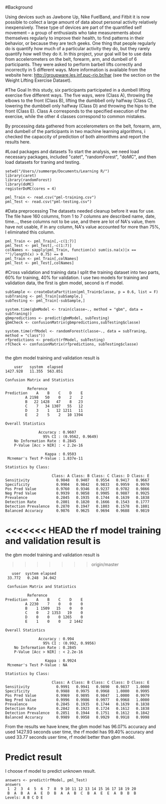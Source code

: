 #Background

Using devices such as Jawbone Up, Nike FuelBand, and Fitbit it is now possible to collect a large amount of data about personal activity relatively inexpensively. These type of devices are part of the quantified self movement – a group of enthusiasts who take measurements about themselves regularly to improve their health, to find patterns in their behavior, or because they are tech geeks. One thing that people regularly do is quantify how much of a particular activity they do, but they rarely quantify how well they do it. In this project, your goal will be to use data from accelerometers on the belt, forearm, arm, and dumbell of 6 participants. They were asked to perform barbell lifts correctly and incorrectly in 5 different ways. More information is available from the website here: http://groupware.les.inf.puc-rio.br/har (see the section on the Weight Lifting Exercise Dataset). 

#The Goal
In this study, six participants participated in a dumbell lifting exercise five different ways. The five ways, were (Class A), throwing the elbows to the front (Class B), lifting the dumbbell only halfway (Class C), lowering the dumbbell only halfway (Class D) and throwing the hips to the front (Class E). Class A corresponds to the specified execution of the exercise, while the other 4 classes correspond to common mistakes.

By processing data gathered from accelerometers on the belt, forearm, arm, and dumbell of the participants in two machine learning algorithms, i checked the capaccity of prediction of both almorithms and report the results here.

#Load packages and datasets
To start the analysis, we need load necessary packages, included "catet", "randomForest", "doMC", and then load datasets for traning and testing.

```
setwd("/Users//summerge/Documents/Learning R/")
library(caret)
library(randomForest)
library(doMC)
registerDoMC(cores = 4)

pml_Train <- read.csv("pml-training.csv")
pml_Test <- read.csv("pml-testing.csv")
```
#Data preprocessing
The datasets needed cleanup before it was for use.  The file have 160 columns,  from 1 to 7 columns are described name, date, time..., these columns not to be use, and there are lot of NA's value, them have not usable, if in any column, NA's value accounted for more than 75%, I eliminated this column.

```
pml_Train <- pml_Train[,-c(1:7)]
pml_Test <- pml_Test[,-c(1:7)]
colNames <- sapply(pml_Train, function(x) sum(is.na(x)|x == "")/length(x) > 0.75) == 0
pml_Train <- pml_Train[,colNames]
pml_Test <- pml_Test[,colNames]
```
#Cross validation and training data
I split the training dataset into two parts, 60% for training, 40% for validation. I use two models for training and validation data, the first is gbm model, second is rf model.

```
subSample <- createDataPartition(pml_Train$classe, p = 0.6, list = F)
subTraning <- pml_Train[subSample,]
subTesting <- pml_Train[-subSample,]

system.time(gbmModel <- train(classe~., method = "gbm", data = subTraning)) 
gbmpredictions <- predict(gbmModel, subTesting)
gbmCheck <- confusionMatrix(gbmpredictions,subTesting$classe)

system.time(rfModel <- randomForest(classe~., data = subTraning, method = "class"))
rfpredictions <- predict(rfModel, subTesting)
rfCheck <- confusionMatrix(rfpredictions, subTesting$classe)


```
the gbm model training and validation result is

```
    user   system  elapsed 
1427.928   11.355  563.851 

Confusion Matrix and Statistics

          Reference
Prediction    A    B    C    D    E
         A 2198   50    0    2    2
         B   22 1428   47    8   23
         C    7   34 1307   55   12
         D    3    1   12 1211   11
         E    2    5    2   10 1394

Overall Statistics
                                          
               Accuracy : 0.9607          
                 95% CI : (0.9562, 0.9649)
    No Information Rate : 0.2845          
    P-Value [Acc > NIR] : < 2.2e-16       
                                          
                  Kappa : 0.9503          
 Mcnemar's Test P-Value : 1.837e-11       

Statistics by Class:

                     Class: A Class: B Class: C Class: D Class: E
Sensitivity            0.9848   0.9407   0.9554   0.9417   0.9667
Specificity            0.9904   0.9842   0.9833   0.9959   0.9970
Pos Pred Value         0.9760   0.9346   0.9237   0.9782   0.9866
Neg Pred Value         0.9939   0.9858   0.9905   0.9887   0.9925
Prevalence             0.2845   0.1935   0.1744   0.1639   0.1838
Detection Rate         0.2801   0.1820   0.1666   0.1543   0.1777
Detection Prevalence   0.2870   0.1947   0.1803   0.1578   0.1801
Balanced Accuracy      0.9876   0.9625   0.9694   0.9688   0.9819

```
<<<<<<< HEAD
the rf model training and validation result is
=======
the gbm model training and validation result is
>>>>>>> origin/master

```
   user  system elapsed 
 33.772   0.248  34.042 
 
 Confusion Matrix and Statistics

          Reference
Prediction    A    B    C    D    E
         A 2230    7    0    0    0
         B    1 1509   15    0    0
         C    0    2 1353   19    0
         D    0    0    0 1265    0
         E    1    0    0    2 1442

Overall Statistics
                                         
               Accuracy : 0.994          
                 95% CI : (0.992, 0.9956)
    No Information Rate : 0.2845         
    P-Value [Acc > NIR] : < 2.2e-16      
                                         
                  Kappa : 0.9924         
 Mcnemar's Test P-Value : NA             

Statistics by Class:

                     Class: A Class: B Class: C Class: D Class: E
Sensitivity            0.9991   0.9941   0.9890   0.9837   1.0000
Specificity            0.9988   0.9975   0.9968   1.0000   0.9995
Pos Pred Value         0.9969   0.9895   0.9847   1.0000   0.9979
Neg Pred Value         0.9996   0.9986   0.9977   0.9968   1.0000
Prevalence             0.2845   0.1935   0.1744   0.1639   0.1838
Detection Rate         0.2842   0.1923   0.1724   0.1612   0.1838
Detection Prevalence   0.2851   0.1944   0.1751   0.1612   0.1842
Balanced Accuracy      0.9989   0.9958   0.9929   0.9918   0.9998

```
From the results we have knew, the gbm model has 96.07% accuracy and used 1427.93 seconds user time, the rf model has 99.40% accuracy and used 33.77 seconds user time, rf model better than gbm model.

# Predict result

I choose rf model to predict unknown result.

```
answers <- predict(rfModel, pml_Test)
answers
 1  2  3  4  5  6  7  8  9 10 11 12 13 14 15 16 17 18 19 20 
 B  A  B  A  A  E  D  B  A  A  B  C  B  A  E  E  A  B  B  B 
Levels: A B C D E
```

